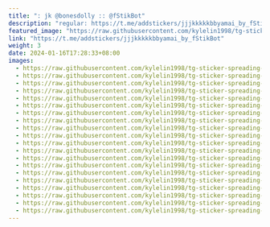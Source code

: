 ```yaml
---
title: ": jk @bonesdolly :: @fStikBot"
description: "regular: https://t.me/addstickers/jjjkkkkkbbyamai_by_fStikBot"
featured_image: "https://raw.githubusercontent.com/kylelin1998/tg-sticker-spreading-worldwide-images/main/img/6371eaca-e210-447a-91bb-fea2441affe7.jpg"
link: "https://t.me/addstickers/jjjkkkkkbbyamai_by_fStikBot"
weight: 3
date: 2024-01-16T17:28:33+08:00
images:
  - https://raw.githubusercontent.com/kylelin1998/tg-sticker-spreading-worldwide-images/main/img/6371eaca-e210-447a-91bb-fea2441affe7.jpg
  - https://raw.githubusercontent.com/kylelin1998/tg-sticker-spreading-worldwide-images/main/img/89ecfe8b-81c6-40dc-a000-61e66689fcb7.jpg
  - https://raw.githubusercontent.com/kylelin1998/tg-sticker-spreading-worldwide-images/main/img/180ea2ef-70a7-410d-9e00-9ae43c44545e.jpg
  - https://raw.githubusercontent.com/kylelin1998/tg-sticker-spreading-worldwide-images/main/img/9d187073-66f3-44cd-acbe-212e5d12b2ea.jpg
  - https://raw.githubusercontent.com/kylelin1998/tg-sticker-spreading-worldwide-images/main/img/0e253322-8b5b-4303-984a-9ab6f1e3c037.jpg
  - https://raw.githubusercontent.com/kylelin1998/tg-sticker-spreading-worldwide-images/main/img/c104776d-32d3-4143-a772-e26ccaabfa1b.jpg
  - https://raw.githubusercontent.com/kylelin1998/tg-sticker-spreading-worldwide-images/main/img/c38d6c4b-0fec-49d0-b922-45c709f5cf77.jpg
  - https://raw.githubusercontent.com/kylelin1998/tg-sticker-spreading-worldwide-images/main/img/15687f60-100f-4fdc-a966-60e3d1b21b79.jpg
  - https://raw.githubusercontent.com/kylelin1998/tg-sticker-spreading-worldwide-images/main/img/4348deff-4315-4df7-8458-0d1980d8007c.jpg
  - https://raw.githubusercontent.com/kylelin1998/tg-sticker-spreading-worldwide-images/main/img/39ff18f2-d458-49c3-90f4-39ba89afd7eb.jpg
  - https://raw.githubusercontent.com/kylelin1998/tg-sticker-spreading-worldwide-images/main/img/5f1f7d20-ad6a-46ee-90d0-30d87c3b27f9.jpg
  - https://raw.githubusercontent.com/kylelin1998/tg-sticker-spreading-worldwide-images/main/img/63e9ab95-820d-4cf6-a2cd-db46808b766a.jpg
  - https://raw.githubusercontent.com/kylelin1998/tg-sticker-spreading-worldwide-images/main/img/175bcea8-1ee2-41dd-bc2d-3c4f7d566de0.jpg
  - https://raw.githubusercontent.com/kylelin1998/tg-sticker-spreading-worldwide-images/main/img/822636da-c49f-49ee-9611-8409247d730a.jpg
  - https://raw.githubusercontent.com/kylelin1998/tg-sticker-spreading-worldwide-images/main/img/8712ec9c-68f1-4519-8f8a-31229b6a7e01.jpg
  - https://raw.githubusercontent.com/kylelin1998/tg-sticker-spreading-worldwide-images/main/img/2734a591-14cb-431f-b252-6d89ce6f7c09.jpg
  - https://raw.githubusercontent.com/kylelin1998/tg-sticker-spreading-worldwide-images/main/img/93315f7f-40f5-41e0-810c-b62cd994df1f.jpg
  - https://raw.githubusercontent.com/kylelin1998/tg-sticker-spreading-worldwide-images/main/img/9c69f2a4-f593-436a-8cc6-343d63e21566.jpg
  - https://raw.githubusercontent.com/kylelin1998/tg-sticker-spreading-worldwide-images/main/img/ded5cf57-ab36-45a8-b2ee-ffd4d8475c25.jpg
  - https://raw.githubusercontent.com/kylelin1998/tg-sticker-spreading-worldwide-images/main/img/92359912-978e-45b6-a2c6-11b62b360029.jpg
---
```

